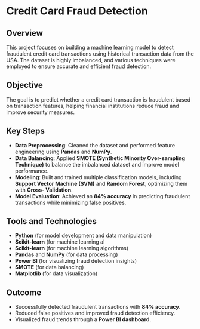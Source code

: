 # Credit Card Fraud Detection

## Overview
This project focuses on building a machine learning model to detect fraudulent credit card transactions using historical transaction data from the USA. The dataset is highly imbalanced, and various techniques were employed to ensure accurate and efficient fraud detection.

## Objective
The goal is to predict whether a credit card transaction is fraudulent based on transaction features, helping financial institutions reduce fraud and improve security measures.

## Key Steps
- **Data Preprocessing**: Cleaned the dataset and performed feature engineering using **Pandas** and **NumPy**.
- **Data Balancing**: Applied **SMOTE (Synthetic Minority Over-sampling Technique)** to balance the imbalanced dataset and improve model performance.
- **Modeling**: Built and trained multiple classification models, including **Support Vector Machine (SVM)** and **Random Forest**, optimizing them with **Cross- 
   Validation**.
- **Model Evaluation**: Achieved an **84% accuracy** in predicting fraudulent transactions while minimizing false positives.

## Tools and Technologies
- **Python** (for model development and data manipulation)
- **Scikit-learn** (for machine learning al
- **Scikit-learn** (for machine learning algorithms)
- **Pandas** and **NumPy** (for data processing)
- **Power BI** (for visualizing fraud detection insights)
- **SMOTE** (for data balancing)
- **Matplotlib** (for data visualization)

## Outcome
- Successfully detected fraudulent transactions with **84% accuracy**.
- Reduced false positives and improved fraud detection efficiency.
- Visualized fraud trends through a **Power BI dashboard**.
